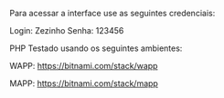 Para acessar a interface use as seguintes credenciais:

Login: Zezinho
Senha: 123456

PHP Testado usando os seguintes ambientes:

WAPP:
https://bitnami.com/stack/wapp

MAPP:
https://bitnami.com/stack/mapp
